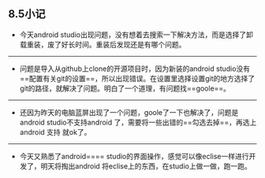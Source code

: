 ## 8.5小记
- 今天android studio出现问题，没有想着去搜索一下解决方法，而是选择了卸载重装，废了好长时间。重装后发现还是有哪个问题。

---

- 问题是导入从github上clone的开源项目时，因为新装的android studio没有==配置有关git的设置==，所以出现错误。在设置里选择设置git的地方选择了git的路径，就解决了问题。明白了一个道理，有问题找==goole==。

---


- 还因为昨天的电脑蓝屏出现了一个问题，goole了一下也解决了，问题是android studio不支持android 了，需要将一些出错的==勾选去掉==，再选上android 支持 就ok了。

---

- 今天又熟悉了android==== studio的界面操作，感觉可以像eclise一样进行开发了，明天将掏出android 将eclise上的东西，在studio上做一做，跑一跑。